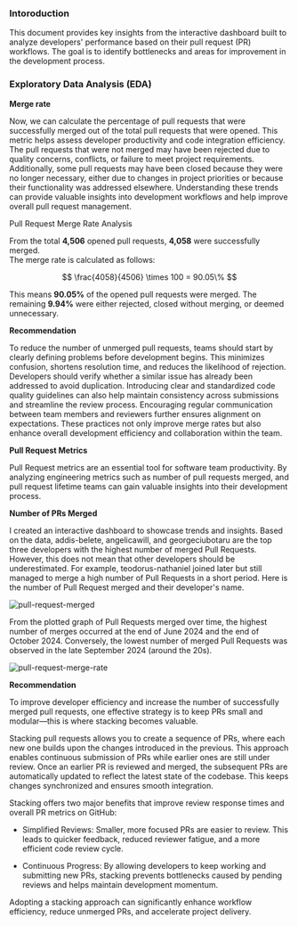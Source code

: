 ### Intoroduction
This document provides key insights from the interactive dashboard built to analyze developers' performance based on their pull request (PR) workflows. The goal is to identify bottlenecks and areas for improvement in the development process.

### Exploratory Data Analysis (EDA)

**Merge rate**

Now, we can calculate the percentage of pull requests that were successfully merged out of the total pull requests that were opened. This metric helps assess developer productivity and code integration efficiency. The pull requests that were not merged may have been rejected due to quality concerns, conflicts, or failure to meet project requirements. Additionally, some pull requests may have been closed because they were no longer necessary, either due to changes in project priorities or because their functionality was addressed elsewhere. Understanding these trends can provide valuable insights into development workflows and help improve overall pull request management.

Pull Request Merge Rate Analysis

From the total **4,506** opened pull requests, **4,058** were successfully merged.  
The merge rate is calculated as follows:

$$
\frac{4058}{4506} \times 100 = 90.05\%
$$

This means **90.05%** of the opened pull requests were merged. The remaining **9.94%** were either rejected, closed without merging, or deemed unnecessary.

__Recommendation__

  To reduce the number of unmerged pull requests, teams should start by clearly defining problems before development begins. This minimizes confusion, shortens
  resolution time, and reduces the likelihood of rejection. Developers should verify whether a similar issue has already been addressed to avoid duplication.
  Introducing clear and standardized code quality guidelines can also help maintain consistency across submissions and streamline the review process. Encouraging
  regular communication between team members and reviewers further ensures alignment on expectations. These practices not only improve merge rates but also enhance
  overall development efficiency and collaboration within the team.
  
__Pull Request Metrics__

Pull Request metrics are an essential tool for software team productivity. By analyzing engineering metrics such as number of pull requests merged, and pull request lifetime teams can gain valuable insights into their development process.

**Number of PRs Merged**

I created an interactive dashboard to showcase trends and insights. Based on the data, addis-belete, angelicawill, and georgeciubotaru are the top three developers with the highest number of merged Pull Requests. However, this does not mean that other developers should be underestimated. For example, teodorus-nathaniel joined later but still managed to merge a high number of Pull Requests in a short period. Here is the number of Pull Request merged and their developer's name.

![pull-request-merged](https://github.com/user-attachments/assets/98a801df-f609-420a-8457-4199bceba24b)


From the plotted graph of Pull Requests merged over time, the highest number of merges occurred at the end of June 2024 and the end of October 2024. Conversely, the lowest number of merged Pull Requests was observed in the late September 2024 (around the 20s).

![pull-request-merge-rate](https://github.com/user-attachments/assets/82b1b30b-38cf-42ef-9a79-eeb64280d34f)

__Recommendation__

  To improve developer efficiency and increase the number of successfully merged pull requests, one effective strategy is to keep PRs small and modular—this is where
  stacking becomes valuable.

  Stacking pull requests allows you to create a sequence of PRs, where each new one builds upon the changes introduced in the previous. This approach enables
  continuous submission of PRs while earlier ones are still under review. Once an earlier PR is reviewed and merged, the subsequent PRs are automatically updated to
  reflect the latest state of the codebase. This keeps changes synchronized and ensures smooth integration.

  Stacking offers two major benefits that improve review response times and overall PR metrics on GitHub:

  - Simplified Reviews: Smaller, more focused PRs are easier to review. This leads to quicker feedback, reduced reviewer fatigue, and a more efficient code review
    cycle.

  - Continuous Progress: By allowing developers to keep working and submitting new PRs, stacking prevents bottlenecks caused by pending reviews and helps maintain
    development momentum.

  Adopting a stacking approach can significantly enhance workflow efficiency, reduce unmerged PRs, and accelerate project delivery.




